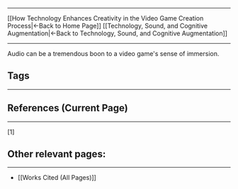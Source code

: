 ___
[[How Technology Enhances Creativity in the Video Game Creation Process|←Back to Home Page]]
[[Technology, Sound, and Cognitive Augmentation|←Back to Technology, Sound, and Cognitive Augmentation]]
____

Audio can be a tremendous boon to a video game's sense of immersion. 

## Tags
_____

## References (Current Page)
____
[1] 

## Other relevant pages:
_____
- [[Works Cited (All Pages)]] 
